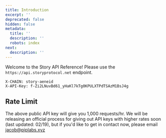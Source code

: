 ```yaml
---
title: Introduction
excerpt: ''
deprecated: false
hidden: false
metadata:
  title: ''
  description: ''
  robots: index
next:
  description: ''
---
```

Welcome to the Story API Reference! Please use the `https://api.storyprotocol.net` endpoint.

```text Headers
X-CHAIN: story-aeneid
X-API-Key: f-Zi2LNuvBd61_yHaKl7kTg0KPULXTPdTSAzM1BsJ4g
```

## Rate Limit

The above public API key will give you 1,000 requests/hr. We will be releasing an official process for giving out API keys with higher rates soon (last updated: 02/19), but if you'd like to get in contact now, please email [jacob@piplabs.xyz](mailto:jacob@piplabs.xyz)